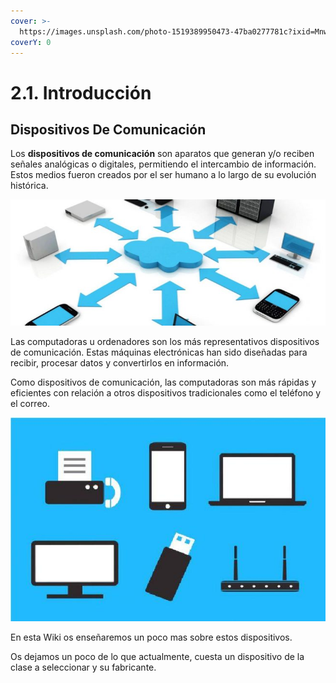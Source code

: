 ```yaml
---
cover: >-
  https://images.unsplash.com/photo-1519389950473-47ba0277781c?ixid=MnwxMjA3fDB8MHxwaG90by1wYWdlfHx8fGVufDB8fHx8&ixlib=rb-1.2.1&auto=format&fit=crop&w=2970&q=80
coverY: 0
---
```


# 2.1. Introducción

## Dispositivos De Comunicación

Los **dispositivos de comunicación** son aparatos que generan y/o reciben señales analógicas o digitales, permitiendo el intercambio de información. Estos medios fueron creados por el ser humano a lo largo de su evolución histórica.

![](../.gitbook/assets/comunicacion.jpg)

Las computadoras u ordenadores son los más representativos dispositivos de comunicación. Estas máquinas electrónicas han sido diseñadas para recibir, procesar datos y convertirlos en información.

Como dispositivos de comunicación, las computadoras son más rápidas y eficientes con relación a otros dispositivos tradicionales como el teléfono y el correo.

![](../.gitbook/assets/dispositivos.jpg)

En esta Wiki os enseñaremos un poco mas sobre estos dispositivos.

Os dejamos un poco de lo que actualmente, cuesta un dispositivo de la clase a seleccionar y su fabricante.

